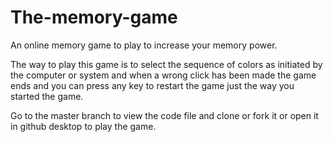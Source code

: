 # The-memory-game
An online memory game to play to increase your memory power.

The way to play this game is to select the sequence of colors as initiated by the computer or system and when a wrong click has been made the game ends and you can press any key to restart the game just the way you started the game.

Go to the master branch to view the code file and clone or fork it or open it in github desktop to play the game.
